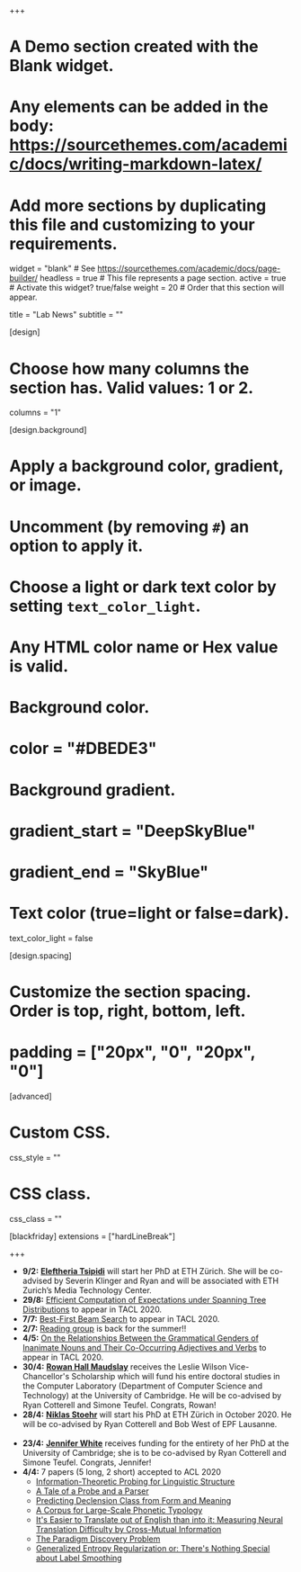 +++
# A Demo section created with the Blank widget.
# Any elements can be added in the body: https://sourcethemes.com/academic/docs/writing-markdown-latex/
# Add more sections by duplicating this file and customizing to your requirements.

widget = "blank"  # See https://sourcethemes.com/academic/docs/page-builder/
headless = true  # This file represents a page section.
active = true  # Activate this widget? true/false
weight = 20  # Order that this section will appear.

title = "Lab News"
subtitle = ""

[design]
  # Choose how many columns the section has. Valid values: 1 or 2.
  columns = "1"

[design.background]
  # Apply a background color, gradient, or image.
  #   Uncomment (by removing `#`) an option to apply it.
  #   Choose a light or dark text color by setting `text_color_light`.
  #   Any HTML color name or Hex value is valid.

  # Background color.
  # color = "#DBEDE3"
  
  # Background gradient.
  # gradient_start = "DeepSkyBlue"
  # gradient_end = "SkyBlue"
  

  # Text color (true=light or false=dark).
  text_color_light = false

[design.spacing]
  # Customize the section spacing. Order is top, right, bottom, left.
  # padding = ["20px", "0", "20px", "0"]

[advanced]
 # Custom CSS. 
 css_style = ""
 
 # CSS class.
 css_class = ""

[blackfriday]
  extensions = ["hardLineBreak"]

+++
* **9/2:** **[Eleftheria Tsipidi](authors/eleftheria/)** will start her PhD at ETH Zürich. She will be co-advised by Severin Klinger and Ryan and will be associated with ETH Zurich’s Media Technology Center.
&nbsp;
* **29/8:** [Efficient Computation of Expectations under Spanning Tree Distributions](publication/zmigrodal-tacl-20/) to appear in TACL 2020.
&nbsp;
* **7/7:** [Best-First Beam Search](publication/meisteral-tacl-20/) to appear in TACL 2020.
&nbsp;
* **2/7:** [Reading group](#readinggroup) is back for the summer!!
&nbsp;
* **4/5:** [On the Relationships Between the Grammatical Genders of Inanimate Nouns and Their Co-Occurring Adjectives and Verbs](publication/williamsal-tacl-20/) to appear in TACL 2020.
&nbsp;
* **30/4:** **[Rowan Hall Maudslay](authors/rowan/)** receives the Leslie Wilson Vice-Chancellor's Scholarship which will fund his entire doctoral studies in the Computer Laboratory (Department of Computer Science and Technology) at the University of Cambridge. He will be co-advised by Ryan Cotterell and Simone Teufel. Congrats, Rowan!
&nbsp;
* **28/4:** **[Niklas Stoehr](authors/niklas/)** will start his PhD at ETH Zürich in October 2020. He will be co-advised by Ryan Cotterell and Bob West of EPF Lausanne.  
&nbsp;
* **23/4:** **[Jennifer White](authors/jen/)** receives funding for the entirety of her PhD at the University of Cambridge; she is to be co-advised by Ryan Cotterell and Simone Teufel. Congrats, Jennifer!
&nbsp;
* **4/4:** 7 papers (5 long, 2 short) accepted to ACL 2020
  - [Information-Theoretic Probing for Linguistic Structure](publication/pimentelal-acl-20/)
  - [A Tale of a Probe and a Parser](publication/hall-maudslayal-acl-20/)
  - [Predicting Declension Class from Form and Meaning](publication/williamsal-acl-20/)
  - [A Corpus for Large-Scale Phonetic Typology](publication/saleskyal-acl-20/)
  - [It's Easier to Translate out of English than into it: Measuring Neural Translation Difficulty by Cross-Mutual Information](publication/bugliarelloal-acl-20/)
  - [The Paradigm Discovery Problem](publication/erdmannal-acl-20/)
  - [Generalized Entropy Regularization or: There's Nothing Special about Label Smoothing](publication/meisteral-acl-20/)
